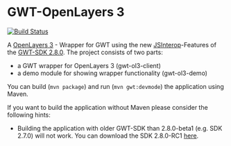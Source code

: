 GWT-OpenLayers 3
==================

[![Build Status](https://travis-ci.org/TDesjardins/gwt-ol3.svg?branch=gwt%2F2.8)](https://travis-ci.org/TDesjardins/gwt-ol3)

A [OpenLayers 3](http://openlayers.org/ "OpenLayers 3 website") - Wrapper for GWT using the new [JSInterop](https://docs.google.com/document/d/10fmlEYIHcyead_4R1S5wKGs1t2I7Fnp_PaNaa7XTEk0/edit)-Features of the [GWT-SDK 2.8.0](http://www.gwtproject.org/release-notes.html#Release_Notes_2_8_0_RC1 "Release notes"). The project consists of two parts:
  
  * a GWT wrapper for OpenLayers 3 (gwt-ol3-client)
  * a demo module for showing wrapper functionality (gwt-ol3-demo)

You can build (`mvn package`) and run (`mvn gwt:devmode`) the application using Maven.

If you want to build the application without Maven please consider the following hints: 

  * Building the application with older GWT-SDK than 2.8.0-beta1 (e.g. SDK 2.7.0) will not work. You can download the SDK 2.8.0-RC1 [here](http://goo.gl/V7cdJv).
